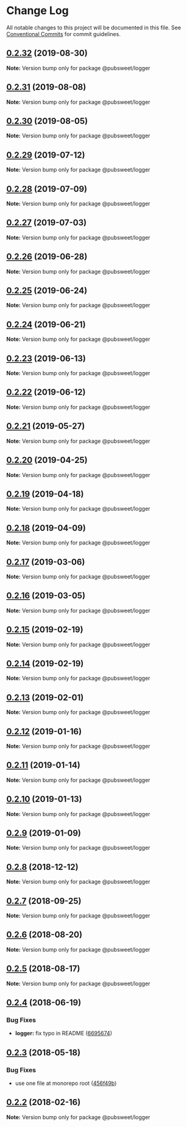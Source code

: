 # Change Log

All notable changes to this project will be documented in this file.
See [Conventional Commits](https://conventionalcommits.org) for commit guidelines.

## [0.2.32](https://gitlab.coko.foundation/pubsweet/pubsweet/compare/@pubsweet/logger@0.2.31...@pubsweet/logger@0.2.32) (2019-08-30)

**Note:** Version bump only for package @pubsweet/logger





## [0.2.31](https://gitlab.coko.foundation/pubsweet/pubsweet/compare/@pubsweet/logger@0.2.30...@pubsweet/logger@0.2.31) (2019-08-08)

**Note:** Version bump only for package @pubsweet/logger





## [0.2.30](https://gitlab.coko.foundation/pubsweet/pubsweet/compare/@pubsweet/logger@0.2.29...@pubsweet/logger@0.2.30) (2019-08-05)

**Note:** Version bump only for package @pubsweet/logger





## [0.2.29](https://gitlab.coko.foundation/pubsweet/pubsweet/compare/@pubsweet/logger@0.2.28...@pubsweet/logger@0.2.29) (2019-07-12)

**Note:** Version bump only for package @pubsweet/logger





## [0.2.28](https://gitlab.coko.foundation/pubsweet/pubsweet/compare/@pubsweet/logger@0.2.27...@pubsweet/logger@0.2.28) (2019-07-09)

**Note:** Version bump only for package @pubsweet/logger





## [0.2.27](https://gitlab.coko.foundation/pubsweet/pubsweet/compare/@pubsweet/logger@0.2.26...@pubsweet/logger@0.2.27) (2019-07-03)

**Note:** Version bump only for package @pubsweet/logger





## [0.2.26](https://gitlab.coko.foundation/pubsweet/pubsweet/compare/@pubsweet/logger@0.2.25...@pubsweet/logger@0.2.26) (2019-06-28)

**Note:** Version bump only for package @pubsweet/logger





## [0.2.25](https://gitlab.coko.foundation/pubsweet/pubsweet/compare/@pubsweet/logger@0.2.24...@pubsweet/logger@0.2.25) (2019-06-24)

**Note:** Version bump only for package @pubsweet/logger





## [0.2.24](https://gitlab.coko.foundation/pubsweet/pubsweet/compare/@pubsweet/logger@0.2.23...@pubsweet/logger@0.2.24) (2019-06-21)

**Note:** Version bump only for package @pubsweet/logger





## [0.2.23](https://gitlab.coko.foundation/pubsweet/pubsweet/compare/@pubsweet/logger@0.2.22...@pubsweet/logger@0.2.23) (2019-06-13)

**Note:** Version bump only for package @pubsweet/logger





## [0.2.22](https://gitlab.coko.foundation/pubsweet/pubsweet/compare/@pubsweet/logger@0.2.21...@pubsweet/logger@0.2.22) (2019-06-12)

**Note:** Version bump only for package @pubsweet/logger





## [0.2.21](https://gitlab.coko.foundation/pubsweet/pubsweet/compare/@pubsweet/logger@0.2.20...@pubsweet/logger@0.2.21) (2019-05-27)

**Note:** Version bump only for package @pubsweet/logger





## [0.2.20](https://gitlab.coko.foundation/pubsweet/pubsweet/compare/@pubsweet/logger@0.2.19...@pubsweet/logger@0.2.20) (2019-04-25)

**Note:** Version bump only for package @pubsweet/logger





## [0.2.19](https://gitlab.coko.foundation/pubsweet/pubsweet/compare/@pubsweet/logger@0.2.18...@pubsweet/logger@0.2.19) (2019-04-18)

**Note:** Version bump only for package @pubsweet/logger





## [0.2.18](https://gitlab.coko.foundation/pubsweet/pubsweet/compare/@pubsweet/logger@0.2.17...@pubsweet/logger@0.2.18) (2019-04-09)

**Note:** Version bump only for package @pubsweet/logger





## [0.2.17](https://gitlab.coko.foundation/pubsweet/pubsweet/compare/@pubsweet/logger@0.2.16...@pubsweet/logger@0.2.17) (2019-03-06)

**Note:** Version bump only for package @pubsweet/logger





## [0.2.16](https://gitlab.coko.foundation/pubsweet/pubsweet/compare/@pubsweet/logger@0.2.15...@pubsweet/logger@0.2.16) (2019-03-05)

**Note:** Version bump only for package @pubsweet/logger





## [0.2.15](https://gitlab.coko.foundation/pubsweet/pubsweet/compare/@pubsweet/logger@0.2.14...@pubsweet/logger@0.2.15) (2019-02-19)

**Note:** Version bump only for package @pubsweet/logger





## [0.2.14](https://gitlab.coko.foundation/pubsweet/pubsweet/compare/@pubsweet/logger@0.2.13...@pubsweet/logger@0.2.14) (2019-02-19)

**Note:** Version bump only for package @pubsweet/logger





## [0.2.13](https://gitlab.coko.foundation/pubsweet/pubsweet/compare/@pubsweet/logger@0.2.12...@pubsweet/logger@0.2.13) (2019-02-01)

**Note:** Version bump only for package @pubsweet/logger





## [0.2.12](https://gitlab.coko.foundation/pubsweet/pubsweet/compare/@pubsweet/logger@0.2.11...@pubsweet/logger@0.2.12) (2019-01-16)

**Note:** Version bump only for package @pubsweet/logger





## [0.2.11](https://gitlab.coko.foundation/pubsweet/pubsweet/compare/@pubsweet/logger@0.2.10...@pubsweet/logger@0.2.11) (2019-01-14)

**Note:** Version bump only for package @pubsweet/logger





## [0.2.10](https://gitlab.coko.foundation/pubsweet/pubsweet/compare/@pubsweet/logger@0.2.9...@pubsweet/logger@0.2.10) (2019-01-13)

**Note:** Version bump only for package @pubsweet/logger





## [0.2.9](https://gitlab.coko.foundation/pubsweet/pubsweet/compare/@pubsweet/logger@0.2.8...@pubsweet/logger@0.2.9) (2019-01-09)

**Note:** Version bump only for package @pubsweet/logger





## [0.2.8](https://gitlab.coko.foundation/pubsweet/pubsweet/compare/@pubsweet/logger@0.2.7...@pubsweet/logger@0.2.8) (2018-12-12)

**Note:** Version bump only for package @pubsweet/logger





<a name="0.2.7"></a>
## [0.2.7](https://gitlab.coko.foundation/pubsweet/pubsweet/compare/@pubsweet/logger@0.2.6...@pubsweet/logger@0.2.7) (2018-09-25)




**Note:** Version bump only for package @pubsweet/logger

<a name="0.2.6"></a>
## [0.2.6](https://gitlab.coko.foundation/pubsweet/pubsweet/compare/@pubsweet/logger@0.2.5...@pubsweet/logger@0.2.6) (2018-08-20)




**Note:** Version bump only for package @pubsweet/logger

<a name="0.2.5"></a>
## [0.2.5](https://gitlab.coko.foundation/pubsweet/pubsweet/compare/@pubsweet/logger@0.2.4...@pubsweet/logger@0.2.5) (2018-08-17)




**Note:** Version bump only for package @pubsweet/logger

<a name="0.2.4"></a>
## [0.2.4](https://gitlab.coko.foundation/pubsweet/pubsweet/compare/@pubsweet/logger@0.2.3...@pubsweet/logger@0.2.4) (2018-06-19)


### Bug Fixes

* **logger:** fix typo in README ([6695674](https://gitlab.coko.foundation/pubsweet/pubsweet/commit/6695674))




<a name="0.2.3"></a>
## [0.2.3](https://gitlab.coko.foundation/pubsweet/pubsweet/compare/@pubsweet/logger@0.2.2...@pubsweet/logger@0.2.3) (2018-05-18)


### Bug Fixes

* use one file at monorepo root ([456f49b](https://gitlab.coko.foundation/pubsweet/pubsweet/commit/456f49b))




<a name="0.2.2"></a>

## [0.2.2](https://gitlab.coko.foundation/pubsweet/pubsweet/compare/@pubsweet/logger@0.2.1...@pubsweet/logger@0.2.2) (2018-02-16)

**Note:** Version bump only for package @pubsweet/logger
